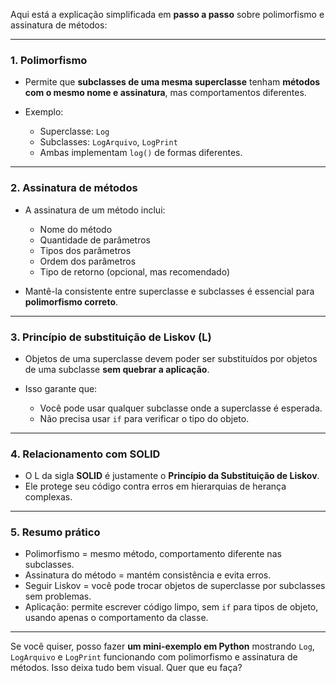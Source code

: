 Aqui está a explicação simplificada em **passo a passo** sobre polimorfismo e assinatura de métodos:

---

### 1. **Polimorfismo**

* Permite que **subclasses de uma mesma superclasse** tenham **métodos com o mesmo nome e assinatura**, mas comportamentos diferentes.
* Exemplo:

  * Superclasse: `Log`
  * Subclasses: `LogArquivo`, `LogPrint`
  * Ambas implementam `log()` de formas diferentes.

---

### 2. **Assinatura de métodos**

* A assinatura de um método inclui:

  * Nome do método
  * Quantidade de parâmetros
  * Tipos dos parâmetros
  * Ordem dos parâmetros
  * Tipo de retorno (opcional, mas recomendado)
* Mantê-la consistente entre superclasse e subclasses é essencial para **polimorfismo correto**.

---

### 3. **Princípio de substituição de Liskov (L)**

* Objetos de uma superclasse devem poder ser substituídos por objetos de uma subclasse **sem quebrar a aplicação**.
* Isso garante que:

  * Você pode usar qualquer subclasse onde a superclasse é esperada.
  * Não precisa usar `if` para verificar o tipo do objeto.

---

### 4. **Relacionamento com SOLID**

* O L da sigla **SOLID** é justamente o **Princípio da Substituição de Liskov**.
* Ele protege seu código contra erros em hierarquias de herança complexas.

---

### 5. **Resumo prático**

* Polimorfismo = mesmo método, comportamento diferente nas subclasses.
* Assinatura do método = mantém consistência e evita erros.
* Seguir Liskov = você pode trocar objetos de superclasse por subclasses sem problemas.
* Aplicação: permite escrever código limpo, sem `if` para tipos de objeto, usando apenas o comportamento da classe.

---

Se você quiser, posso fazer **um mini-exemplo em Python** mostrando `Log`, `LogArquivo` e `LogPrint` funcionando com polimorfismo e assinatura de métodos. Isso deixa tudo bem visual. Quer que eu faça?
